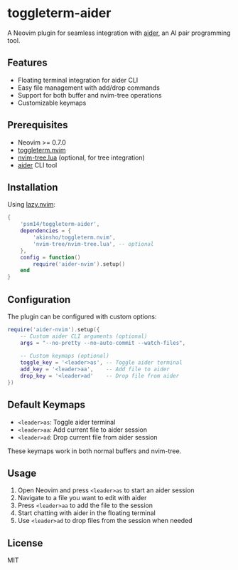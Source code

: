 # toggleterm-aider

A Neovim plugin for seamless integration with [aider](https://github.com/paul-gauthier/aider), an AI pair programming tool.

## Features

- Floating terminal integration for aider CLI
- Easy file management with add/drop commands
- Support for both buffer and nvim-tree operations
- Customizable keymaps

## Prerequisites

- Neovim >= 0.7.0
- [toggleterm.nvim](https://github.com/akinsho/toggleterm.nvim)
- [nvim-tree.lua](https://github.com/nvim-tree/nvim-tree.lua) (optional, for tree integration)
- [aider](https://github.com/paul-gauthier/aider) CLI tool

## Installation

Using [lazy.nvim](https://github.com/folke/lazy.nvim):

```lua
{
    'psm14/toggleterm-aider',
    dependencies = {
        'akinsho/toggleterm.nvim',
        'nvim-tree/nvim-tree.lua', -- optional
    },
    config = function()
        require('aider-nvim').setup()
    end
}
```

## Configuration

The plugin can be configured with custom options:

```lua
require('aider-nvim').setup({
    -- Custom aider CLI arguments (optional)
    args = "--no-pretty --no-auto-commit --watch-files",
    
    -- Custom keymaps (optional)
    toggle_key = '<leader>as', -- Toggle aider terminal
    add_key = '<leader>aa',    -- Add file to aider
    drop_key = '<leader>ad'    -- Drop file from aider
})
```

## Default Keymaps

- `<leader>as`: Toggle aider terminal
- `<leader>aa`: Add current file to aider session
- `<leader>ad`: Drop current file from aider session

These keymaps work in both normal buffers and nvim-tree.

## Usage

1. Open Neovim and press `<leader>as` to start an aider session
2. Navigate to a file you want to edit with aider
3. Press `<leader>aa` to add the file to the session
4. Start chatting with aider in the floating terminal
5. Use `<leader>ad` to drop files from the session when needed

## License

MIT

